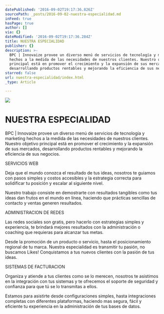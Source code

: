 ```yaml
---
datePublished: '2016-09-02T19:17:36.826Z'
sourcePath: _posts/2016-09-02-nuestra-especialidad.md
inFeed: true
hasPage: true
author: []
via: {}
dateModified: '2016-09-02T19:17:36.284Z'
title: NUESTRA ESPECIALIDAD
publisher: {}
description: >-
  BPC | Innovaize provee un diverso menú de servicios de tecnología y marketing
  hechos a la medida de las necesidades de nuestros clientes. Nuestro objetivo
  principal está en promover el crecimiento y la expansión de sus mercados,
  desarrollando productos rentables y mejorando la eficiencia de sus negocios.
starred: false
url: nuestra-especialidad/index.html
_type: Article

---
```

![](https://the-grid-user-content.s3-us-west-2.amazonaws.com/af2f2a47-a21d-43f8-b8c9-79d6e67dfb51.jpg)

# NUESTRA ESPECIALIDAD

BPC | Innovaize provee un diverso menú de servicios de tecnología y marketing hechos a la medida de las necesidades de nuestros clientes. Nuestro objetivo principal está en promover el crecimiento y la expansión de sus mercados, desarrollando productos rentables y mejorando la eficiencia de sus negocios.

SERVICIOS WEB

Deja que el mundo conozca el resultado de tus ideas, nosotros te guiamos con pasos simples y costos accesibles y la estrategia correcta para solidificar tu posición y escalar al siguiente nivel.

Nuestro trabajo consiste en demostrarte con resultados tangibles como tus ideas dan frutos en el mundo en línea, haciendo que prácticas sencillas de contacto y ventas generen resultados.

ADMINISTRACION DE REDES

Las redes sociales son gratis, pero hacerlo con estrategias simples y experiencia, te brindará mejores resultados con la administración o coaching que requieras para alcanzar tus metas.

Desde la promoción de un producto o servicio, hasta el posicionamiento regional de tu marca. Nuestra especialidad es transmitir tu pasión, no buscamos Likes! Conquistamos a tus nuevos clientes con la pasión de tus ideas.

SISTEMAS DE FACTURACION

Organiza y atiende a tus clientes como se lo merecen, nosotros te asistimos en la integración con tus sistemas y te ofrecemos el soporte de seguridad y confianza para que tú se lo transmitas a ellos.

Estamos para asistirte desde configuraciones simples, hasta integraciones completas con diferentes plataformas, haciendo mas segura, fácil y eficiente tu experiencia en la administración de tus bases de datos.